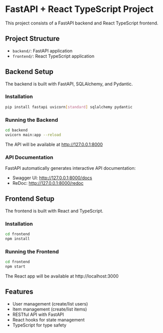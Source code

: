 # FastAPI + React TypeScript Project

This project consists of a FastAPI backend and React TypeScript frontend.

## Project Structure

- `backend/`: FastAPI application
- `frontend/`: React TypeScript application

## Backend Setup

The backend is built with FastAPI, SQLAlchemy, and Pydantic.

### Installation

```bash
pip install fastapi uvicorn[standard] sqlalchemy pydantic
```

### Running the Backend

```bash
cd backend
uvicorn main:app --reload
```

The API will be available at http://127.0.0.1:8000

### API Documentation

FastAPI automatically generates interactive API documentation:
- Swagger UI: http://127.0.0.1:8000/docs
- ReDoc: http://127.0.0.1:8000/redoc

## Frontend Setup

The frontend is built with React and TypeScript.

### Installation

```bash
cd frontend
npm install
```

### Running the Frontend

```bash
cd frontend
npm start
```

The React app will be available at http://localhost:3000

## Features

- User management (create/list users)
- Item management (create/list items)
- RESTful API with FastAPI
- React hooks for state management
- TypeScript for type safety 